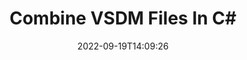 ---
############################# Static ############################
layout: "auto-gen-merger"
date: 2022-09-19T14:09:26
draft: false
otherformats: docx dot dotm dotx epub html mht mhtml odp ods odt one otp ott pdf pps

############################# Head ############################
head_title: "Combine VSDM Files in C# | VSDM Merger"
head_description: "Combine multiple VSDM files into a single file using C# .NET documents merger API. Combine specific pages or page ranges from various documents to a single document."

############################# Header ############################
title: "Combine VSDM Files In C#"
description: "Combine VSDM with a few lines of .NET code."
bg_image: "https://cms.admin.containerize.com/templates/aspose/App_Themes/V3/images/bg/header1.png"
bg_overlay: false
button:
    enable: true
    icon: "fas fa-arrow-down"
    label: "Download Free Trial"
    link: "https://downloads.groupdocs.com/merger/net"

############################# SubMenu ############################
submenu:
    enable: true

    left:
        img_alt: "GroupDocs.Merger for .NET"
        image: "https://cms.admin.containerize.com/templates/groupdocs/images/product-logos/90x90-noborder/groupdocs-merger-net.png"
        product: "GroupDocs.Merger"
        platform: ".NET"

    middle:
        button:

            # button loop
            - link: "https://apireference.groupdocs.com/merger/net"
              text: "API Reference"

            # button loop
            - link: "https://github.com/groupdocs-merger"
              text: "Code Examples"

            # button loop
            - link: "https://products.groupdocs.app/merger/family"
              text: "Live Demos"

            # button loop
            - link: "https://purchase.groupdocs.com/pricing/merger/net"
              text: "Pricing"

    right:
        link_download: "https://downloads.groupdocs.com/merger"
        link_learn: "https://docs.groupdocs.com/merger/net"
        link_buy: "https://purchase.groupdocs.com"

############################# About ############################
about:
    enable: true
    title: "About GroupDocs.Merger for .NET API"
    content: |
        [GroupDocs.Merger for .NET](/merger/net/) provides a convenient solution to combine multiple PDF, Microsoft Office (Word, Excel, PowerPoint, OneNote), OpenDocument, HTML, images and many other documents into a single file within .NET applications. GroupDocs.Merger will save you a lot of effort, as you are allowed to combine VSDM documents - there is no need to install any third-party software, desktop applications or plugins. Now it is unnecessary to waste your time and combine files manually! GroupDocs mission is to provide the best quality and simplify document-processing workflows.
        
        GroupDocs.Merger API is a right choice for corporate solutions which needs file combining features. These APIs are well supported on all major operating systems and platforms including .NET Framework, .NET Standard, .NET Core, Mono.

############################# Steps ############################
steps:
    enable: true
    title_left: "How to Combine Multiple VSDM Files"
    content_left: |
        [GroupDocs.Merger for .NET](/merger/net/) makes it easy for .NET developers to combine two or more VSDM files within their applications by implementing a few easy steps.
        
        * Create new instance of **Merger** and pass source document path as a constructor parameter.
        * Call **Join** of **Merger** class and pass the second source document path.
        * Call **Save** of **Merger** class to save the merged document.

    title_right: "System Requirements"
    content_right: |
        GroupDocs.Merger for .NET APIs are supported on all major platforms and operating systems. Before executing the code below, please make sure that you have the following prerequisites installed on your system.

        * Operating Systems: Microsoft Windows, Linux, MacOS
        * Development Environments: Visual Studio, Xamarin, MonoDevelop
        * Frameworks: .NET Framework, .NET Standard, .NET Core, Mono
        * Download the latest version of GroupDocs.Merger for .NET from [NuGet](https://www.nuget.org/packages/groupdocs.merger)
         
    code: |
     {{% merger/additional-styles %}}
     {{< merger/code-merger title="How to combine VSDM files using C# example code">}}

        ```csharp    
        // Combine VSDM files using GroupDocs.Merger API
        // Instantiate Merger with input VSDM document
        using (Merger merger = new Merger("input1.vsdm"))
          {
            // Call Join method of Merger class instance and pass second source document path
            merger.Join("input2.vsdm");
    
            // Call Save method of Merger class instance to save merged document
            merger.Save("merged-file.vsdm");
          }
        ```
     {{< /merger/code-merger >}}

############################# Demos ############################
demos:
    enable: true
    title: "Live Demos - Online App to Combine Documents"
    content: |
       Combine more than one VSDM files right now by visiting [GroupDocs.Merger Live Demos](https://products.groupdocs.app/merger/family) website.
       The live demo has the following benefits.
        
############################# About Formats ############################
about_formats:
    enable: true

############################# More Formats ############################
more_formats:
    enable: true
    title: "Merging Other Document Formats"
    content: |
        .NET documents merger API for file formats and images. Combine together some of the popular document formats as stated below.

############################# Back to top ###############################
back_to_top:
    enable: true
---